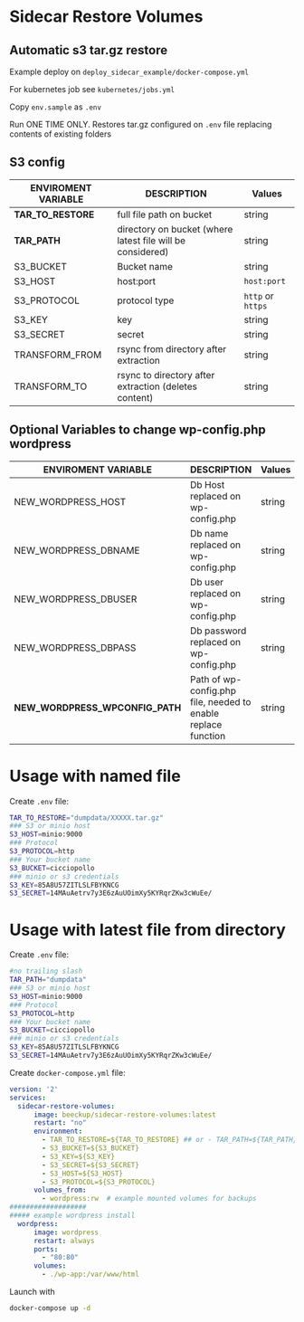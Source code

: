 # Sidecar Restore Volumes

## Automatic s3 tar.gz restore

Example deploy on  ```deploy_sidecar_example/docker-compose.yml```

For kubernetes job see `kubernetes/jobs.yml`

Copy `env.sample` as `.env`

Run ONE TIME ONLY. Restores tar.gz configured on `.env` file replacing contents of existing folders

## S3 config

ENVIROMENT VARIABLE   | DESCRIPTION | Values
----------   | ---------- | --------------  
**TAR_TO_RESTORE** | full file path on bucket | string
**TAR_PATH** | directory on bucket (where latest file will be considered) | string
S3_BUCKET | Bucket name | string
S3_HOST | host:port | `host:port`
S3_PROTOCOL | protocol type | `http` or `https`
S3_KEY | key | string
S3_SECRET | secret | string
TRANSFORM_FROM | rsync from directory after extraction | string
TRANSFORM_TO | rsync to directory after extraction (deletes content) | string

## Optional Variables to change wp-config.php wordpress

ENVIROMENT VARIABLE   | DESCRIPTION | Values
----------   | ---------- | --------------  
NEW_WORDPRESS_HOST | Db Host replaced on wp-config.php | string
NEW_WORDPRESS_DBNAME | Db name replaced on wp-config.php | string
NEW_WORDPRESS_DBUSER | Db user replaced on wp-config.php | string
NEW_WORDPRESS_DBPASS | Db password replaced on wp-config.php | string
**NEW_WORDPRESS_WPCONFIG_PATH** | Path of wp-config.php file, needed to enable replace function | string


# Usage with named file

Create `.env` file:

```bash
TAR_TO_RESTORE="dumpdata/XXXXX.tar.gz"
### S3 or minio host
S3_HOST=minio:9000
### Protocol
S3_PROTOCOL=http
### Your bucket name
S3_BUCKET=cicciopollo
### minio or s3 credentials
S3_KEY=85A8U57ZITLSLFBYKNCG
S3_SECRET=14MAuAetrv7y3E6zAuUOimXy5KYRqrZKw3cWuEe/
```

# Usage with latest file from directory

Create `.env` file:

```bash
#no trailing slash
TAR_PATH="dumpdata"
### S3 or minio host
S3_HOST=minio:9000
### Protocol
S3_PROTOCOL=http
### Your bucket name
S3_BUCKET=cicciopollo
### minio or s3 credentials
S3_KEY=85A8U57ZITLSLFBYKNCG
S3_SECRET=14MAuAetrv7y3E6zAuUOimXy5KYRqrZKw3cWuEe/
```

Create `docker-compose.yml` file:

```yml
version: '2'
services:
  sidecar-restore-volumes:
      image: beeckup/sidecar-restore-volumes:latest
      restart: "no"
      environment:
        - TAR_TO_RESTORE=${TAR_TO_RESTORE} ## or - TAR_PATH=${TAR_PATH}
        - S3_BUCKET=${S3_BUCKET}
        - S3_KEY=${S3_KEY}
        - S3_SECRET=${S3_SECRET}
        - S3_HOST=${S3_HOST}
        - S3_PROTOCOL=${S3_PROTOCOL}
      volumes_from:
        - wordpress:rw  # example mounted volumes for backups
###################
##### example wordpress install
  wordpress:
      image: wordpress
      restart: always
      ports:
        - "80:80"
      volumes:
        - ./wp-app:/var/www/html

```

Launch with

```bash
docker-compose up -d
```
